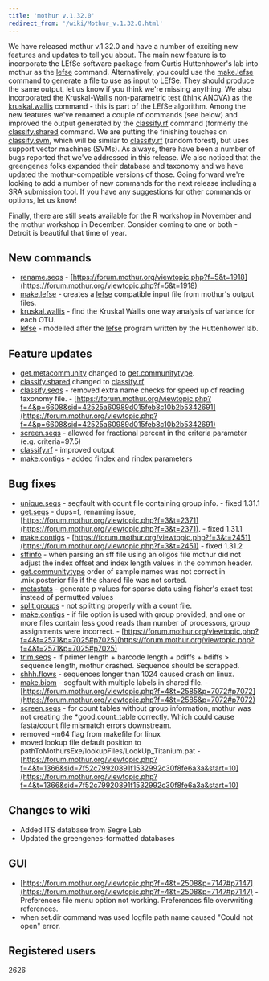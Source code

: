 ```yaml
---
title: 'mothur v.1.32.0'
redirect_from: '/wiki/Mothur_v.1.32.0.html'
---
```

We have released mothur v.1.32.0 and have a number of exciting new
features and updates to tell you about. The main new feature is to
incorporate the LEfSe software package from Curtis Huttenhower's lab
into mothur as the [lefse](lefse) command. Alternatively, you
could use the [make.lefse](make.lefse) command to generate a
file to use as input to LEfSe. They should produce the same output, let
us know if you think we're missing anything. We also incorporated the
Kruskal-Wallis non-parametric test (think ANOVA) as the
[kruskal.wallis](kruskal.wallis) command - this is part of
the LEfSe algorithm. Among the new features we've renamed a couple of
commands (see below) and improved the output generated by the
[classify.rf](classify.rf) command (formerly the
[classify.shared](classify.shared) command. We are putting
the finishing touches on [classify.svm](classify.svm), which
will be similar to [classify.rf](classify.rf) (random
forest), but uses support vector machines (SVMs). As always, there have
been a number of bugs reported that we've addressed in this release. We
also noticed that the greengenes folks expanded their database and
taxonomy and we have updated the mothur-compatible versions of those.
Going forward we're looking to add a number of new commands for the
next release including a SRA submission tool. If you have any
suggestions for other commands or options, let us know!

Finally, there are still seats available for the R workshop in November
and the mothur workshop in December. Consider coming to one or both -
Detroit is beautiful that time of year.

## New commands

-   [rename.seqs](rename.seqs) -
    [https://forum.mothur.org/viewtopic.php?f=5&t=1918](https://forum.mothur.org/viewtopic.php?f=5&t=1918)
-   [make.lefse](make.lefse) - creates a
    [lefse](https://huttenhower.sph.harvard.edu/galaxy/root?tool_id=lefse_upload)
    compatible input file from mothur's output files.
-   [kruskal.wallis](kruskal.wallis) - find the Kruskal
    Wallis one way analysis of variance for each OTU.
-   [lefse](lefse) - modelled after the
    [lefse](https://huttenhower.sph.harvard.edu/galaxy/root?tool_id=lefse_upload)
    program written by the Huttenhower lab.

## Feature updates

-   [get.metacommunity](get.metacommunity) changed to
    [get.communitytype](get.communitytype).
-   [classify.shared](classify.shared) changed to
    [classify.rf](classify.rf)
-   [classify.seqs](classify.seqs) - removed extra name
    checks for speed up of reading taxonomy file. -
    [https://forum.mothur.org/viewtopic.php?f=4&p=6608&sid=42525a60989d015feb8c10b2b5342691](https://forum.mothur.org/viewtopic.php?f=4&p=6608&sid=42525a60989d015feb8c10b2b5342691)
-   [screen.seqs](screen.seqs) - allowed for fractional
    percent in the criteria parameter (e.g. criteria=97.5)
-   [classify.rf](classify.rf) - improved output
-   [make.contigs](make.contigs) - added findex and rindex
    parameters

## Bug fixes

-   [unique.seqs](unique.seqs) - segfault with count file
    containing group info. - fixed 1.31.1
-   [get.seqs](get.seqs) - dups=f, renaming issue,
    [https://forum.mothur.org/viewtopic.php?f=3&t=2371](https://forum.mothur.org/viewtopic.php?f=3&t=2371). - fixed
    1.31.1
-   [make.contigs](make.contigs) -
    [https://forum.mothur.org/viewtopic.php?f=3&t=2451](https://forum.mothur.org/viewtopic.php?f=3&t=2451) - fixed
    1.31.2
-   [sffinfo](sffinfo) - when parsing an sff file using an
    oligos file mothur did not adjust the index offset and index length
    values in the common header.
-   [get.communitytype](get.communitytype) order of sample
    names was not correct in .mix.posterior file if the shared file was
    not sorted.
-   [metastats](metastats) - generate p values for sparse
    data using fisher's exact test instead of permutted values
-   [split.groups](split.groups) - not splitting properly
    with a count file.
-   [make.contigs](make.contigs) - if file option is used
    with group provided, and one or more files contain less good reads
    than number of processors, group assignments were incorrect. -
    [https://forum.mothur.org/viewtopic.php?f=4&t=2571&p=7025#p7025](https://forum.mothur.org/viewtopic.php?f=4&t=2571&p=7025#p7025)
-   [trim.seqs](trim.seqs) - if primer length + barcode
    length + pdiffs + bdiffs \> sequence length, mothur crashed.
    Sequence should be scrapped.
-   [shhh.flows](shhh.flows) - sequences longer than 1024
    caused crash on linux.
-   [make.biom](make.biom) - segfault with multiple labels in
    shared file. -
    [https://forum.mothur.org/viewtopic.php?f=4&t=2585&p=7072#p7072](https://forum.mothur.org/viewtopic.php?f=4&t=2585&p=7072#p7072)
-   [screen.seqs](screen.seqs) - for count tables without
    group information, mothur was not creating the \*good.count\_table
    correctly. Which could cause fasta/count file mismatch errors
    downstream.
-   removed -m64 flag from makefile for linux
-   moved lookup file default position to
    pathToMothursExe/lookupFiles/LookUp\_Titanium.pat -
    [https://forum.mothur.org/viewtopic.php?f=4&t=1366&sid=7f52c79920891f1532992c30f8fe6a3a&start=10](https://forum.mothur.org/viewtopic.php?f=4&t=1366&sid=7f52c79920891f1532992c30f8fe6a3a&start=10)

## Changes to wiki

-   Added ITS database from Segre Lab
-   Updated the greengenes-formatted databases

## GUI

-   [https://forum.mothur.org/viewtopic.php?f=4&t=2508&p=7147#p7147](https://forum.mothur.org/viewtopic.php?f=4&t=2508&p=7147#p7147) -
    Preferences file menu option not working. Preferences file
    overwriting references.
-   when set.dir command was used logfile path name caused "Could not
    open" error.

## Registered users

2626

